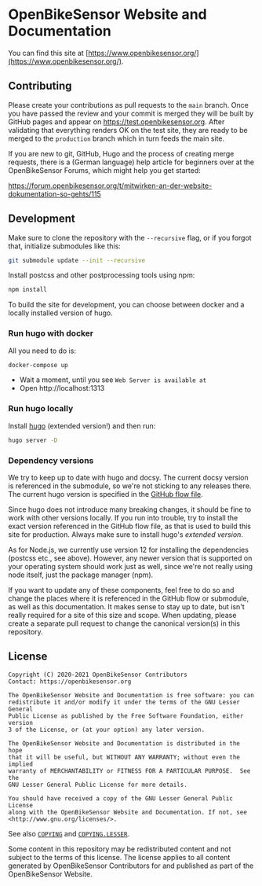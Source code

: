 # OpenBikeSensor Website and Documentation 

You can find this site at [https://www.openbikesensor.org/](https://www.openbikesensor.org/).

## Contributing

Please create your contributions as pull requests to the `main` branch. Once you have passed the review
and your commit is merged they will be built by GitHub pages and appear on https://test.openbikesensor.org.
After validating that everything renders OK on the test site, they are ready to be merged to the `production`
branch which in turn feeds the main site.

If you are new to git, GitHub, Hugo and the process of creating merge requests, there is
a (German language) help article for beginners over at the OpenBikeSensor Forums, which might help you get started:

https://forum.openbikesensor.org/t/mitwirken-an-der-website-dokumentation-so-gehts/115

## Development

Make sure to clone the repository with the `--recursive` flag, or if you forgot that, initialize submodules like this:

```bash
git submodule update --init --recursive
```

Install postcss and other postprocessing tools using npm:

```bash
npm install
```

To build the site for development, you can choose between docker and a locally installed version of hugo.

### Run hugo with docker

All you need to do is:

```bash
docker-compose up
```

* Wait a moment, until you see `Web Server is available at`
* Open http://localhost:1313

### Run hugo locally

Install [hugo](https://gohugo.io/) (extended version!) and then run:

```bash
hugo server -D
```

### Dependency versions

We try to keep up to date with hugo and docsy. The current docsy version is
referenced in the submodule, so we're not sticking to any releases there. The
current hugo version is specified in the [GitHub flow
file](.github/workflows/gh-pages-staging.yml).

Since hugo does not introduce many breaking changes, it should be fine to work
with other versions locally. If you run into trouble, try to install the exact
version referenced in the GitHub flow file, as that is used to build this site
for production. Always make sure to install hugo's *extended version*.

As for Node.js, we currently use version 12 for installing the dependencies
(postcss etc., see above). However, any newer version that is supported on your
operating system should work just as well, since we're not really using node
itself, just the package manager (npm).

If you want to update any of these components, feel free to do so and change
the places where it is referenced in the GitHub flow or submodule, as well as
this documentation. It makes sense to stay up to date, but isn't really
required for a site of this size and scope. When updating, please create a
separate pull request to change the canonical version(s) in this repository.

## License
  
    Copyright (C) 2020-2021 OpenBikeSensor Contributors
    Contact: https://openbikesensor.org
    
    The OpenBikeSensor Website and Documentation is free software: you can
    redistribute it and/or modify it under the terms of the GNU Lesser General
    Public License as published by the Free Software Foundation, either version
    3 of the License, or (at your option) any later version.
    
    The OpenBikeSensor Website and Documentation is distributed in the hope
    that it will be useful, but WITHOUT ANY WARRANTY; without even the implied
    warranty of MERCHANTABILITY or FITNESS FOR A PARTICULAR PURPOSE.  See the
    GNU Lesser General Public License for more details.
    
    You should have received a copy of the GNU Lesser General Public License
    along with the OpenBikeSensor Website and Documentation. If not, see
    <http://www.gnu.org/licenses/>.

See also [`COPYING`](./COPYING) and [`COPYING.LESSER`](./COPYING.LESSER).

Some content in this repository may be redistributed content and not subject to
the terms of this license. The license applies to all content generated by
OpenBikeSensor Contributors for and published as part of the OpenBikeSensor
Website.

